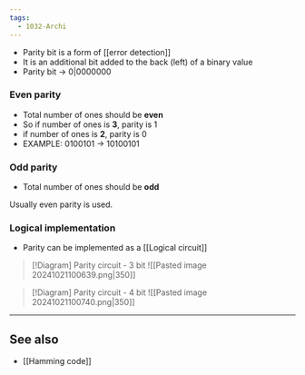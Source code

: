 ```yaml
---
tags:
  - 1032-Archi
---
```

- Parity bit is a form of [[error detection]]
- It is an additional bit added to the back (left) of a binary value
- Parity bit -> 0|0000000

### Even parity
- Total number of ones should be **even**
- So if number of ones is **3**, parity is 1
- if number of ones is **2**, parity is 0
- EXAMPLE: 0100101 -> 10100101

### Odd parity
- Total number of ones should be **odd**

Usually even parity is used.

### Logical implementation
- Parity can be implemented as a [[Logical circuit]]

> [!Diagram] Parity circuit - 3 bit
> ![[Pasted image 20241021100639.png|350]]

> [!Diagram] Parity circuit - 4 bit
> ![[Pasted image 20241021100740.png|350]]

---
## See also
- [[Hamming code]]